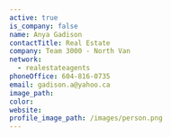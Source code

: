 ```yaml
---
active: true
is_company: false
name: Anya Gadison
contactTitle: Real Estate
company: Team 3000 - North Van
network:
  - realestateagents
phoneOffice: 604-816-0735
email: gadison.a@yahoo.ca
image_path:
color:
website:
profile_image_path: /images/person.png
---
```

